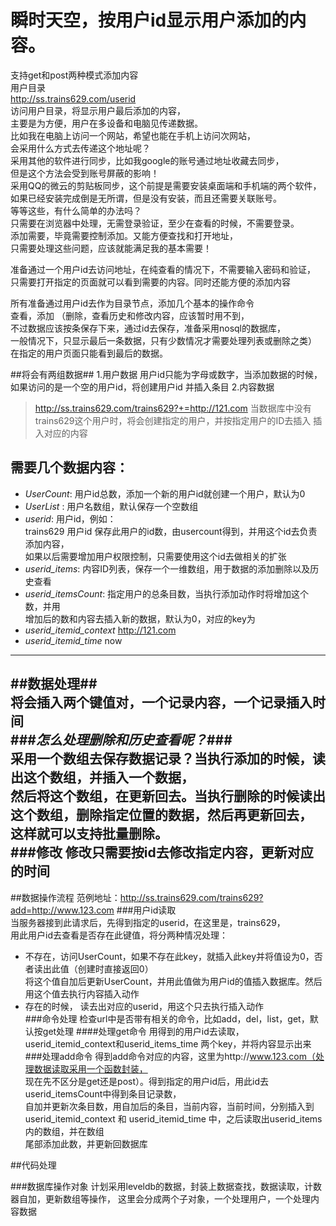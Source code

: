 瞬时天空，按用户id显示用户添加的内容。
============
支持get和post两种模式添加内容  
用户目录  
http://ss.trains629.com/userid  
访问用户目录，将显示用户最后添加的内容，  
主要是为方便，用户在多设备和电脑见传递数据。  
比如我在电脑上访问一个网站，希望也能在手机上访问次网站，  
会采用什么方式去传递这个地址呢？  
采用其他的软件进行同步，比如我google的账号通过地址收藏去同步，  
但是这个方法会受到账号屏蔽的影响！  
采用QQ的微云的剪贴板同步，这个前提是需要安装桌面端和手机端的两个软件，  
如果已经安装完成倒是无所谓，但是没有安装，而且还需要关联账号。  
等等这些，有什么简单的办法吗？  
只需要在浏览器中处理，无需登录验证，至少在查看的时候，不需要登录。  
添加需要，毕竟需要控制添加。又能方便查找和打开地址，  
只需要处理这些问题，应该就能满足我的基本需要！  

准备通过一个用户id去访问地址，在纯查看的情况下，不需要输入密码和验证，  
只需要打开指定的页面就可以看到需要的内容。同时还能方便的添加内容  

所有准备通过用户id去作为目录节点，添加几个基本的操作命令  
查看，添加 （删除，查看历史和修改内容，应该暂时用不到，  
不过数据应该按条保存下来，通过id去保存，准备采用nosql的数据库，  
一般情况下，只显示最后一条数据，只有少数情况才需要处理列表或删除之类）  
在指定的用户页面只能看到最后的数据。  

##将会有两组数据##
1.用户数据
  用户id只能为字母或数字，当添加数据的时候，如果访问的是一个空的用户id，将创建用户id
  并插入条目
2.内容数据

> http://ss.trains629.com/trains629?+=http://121.com
>  当数据库中没有trains629这个用户时，将会创建指定的用户，并按指定用户的ID去插入
插入对应的内容

需要几个数据内容：  
---  
*  *UserCount*: 用户id总数，添加一个新的用户id就创建一个用户，默认为0  
*  *UserList* : 用户名数组，默认保存一个空数组
*  *userid*: 用户id，例如：  
trains629 用户id 保存此用户的id数，由usercount得到，并用这个id去负责添加内容，  
如果以后需要增加用户权限控制，只需要使用这个id去做相关的扩张
*  *userid_items*:  内容ID列表，保存一个一维数组，用于数据的添加删除以及历史查看  
*  *userid_itemsCount*: 指定用户的总条目数，当执行添加动作时将增加这个数，并用  
增加后的数和内容去插入新的数据，默认为0，对应的key为
*  *userid_itemid_context* http://121.com
*  *userid_itemid_time* now
---
##数据处理##  
将会插入两个键值对，一个记录内容，一个记录插入时间  
###*怎么处理删除和历史查看呢？*###  
采用一个数组去保存数据记录？当执行添加的时候，读出这个数组，并插入一个数据，  
然后将这个数组，在更新回去。当执行删除的时候读出这个数组，删除指定位置的数据，然后再更新回去，
这样就可以支持批量删除。  
###修改
修改只需要按id去修改指定内容，更新对应的时间
---
##数据操作流程
范例地址：http://ss.trains629.com/trains629?add=http://www.123.com
###用户id读取  
当服务器接到此请求后，先得到指定的userid，在这里是，trains629，  
用此用户id去查看是否存在此键值，将分两种情况处理：
*  不存在，访问UserCount，如果不存在此key，就插入此key并将值设为0，否者读出此值（创建时直接返回0）  
将这个值自加后更新UserCount，并用此值做为用户id的值插入数据库。然后用这个值去执行内容插入动作
*  存在的时候， 读去出对应的userid，用这个只去执行插入动作  
###命令处理
检查url中是否带有相关的命令，比如add，del，list，get，默认按get处理
####处理get命令
用得到的用户id去读取，userid_itemid_context和userid_items_time 两个key，并将内容显示出来
###处理add命令
得到add命令对应的内容，这里为http://www.123.com（处理数据读取采用一个函数封装，  
现在先不区分是get还是post）。得到指定的用户id后，用此id去userid_itemsCount中得到条目记录数，  
自加并更新次条目数，用自加后的条目，当前内容，当前时间，分别插入到  
userid_itemid_context 和 userid_itemid_time 中，之后读取出userid_items内的数组，并在数组  
尾部添加此数，并更新回数据库  


##代码处理

###数据库操作对象
计划采用leveldb的数据，封装上数据查找，数据读取，计数器自加，更新数组等操作，
这里会分成两个子对象，一个处理用户，一个处理内容数据
